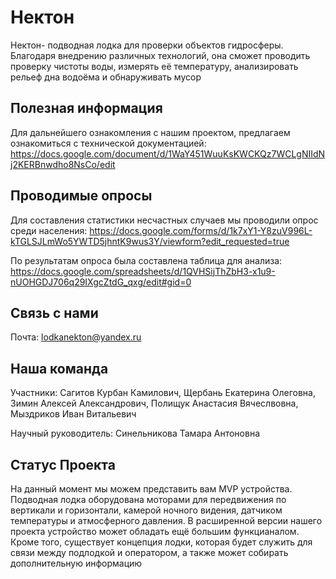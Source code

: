 # Нектон

Нектон- подводная лодка для проверки объектов гидросферы. Благодаря внедрению различных технологий, она сможет проводить проверку чистоты воды, измерять её температуру, анализировать рельеф дна водоёма и обнаруживать мусор

## Полезная информация 

Для дальнейшего ознакомления с нашим проектом, предлагаем ознакомиться с технической документацией:
https://docs.google.com/document/d/1WaY451WuuKsKWCKQz7WCLgNIIdNj2KERBnwdho8NsCo/edit

## Проводимые опросы 

Для составления статистики несчастных случаев мы проводили опрос среди населения:
https://docs.google.com/forms/d/1k7xY1-Y8zuV996L-kTGLSJLmWo5YWTD5jhntK9wus3Y/viewform?edit_requested=true

По результатам опроса была составлена таблица для анализа:
https://docs.google.com/spreadsheets/d/1QVHSijThZbH3-x1u9-nUOHGDJ706q29IXgcZtdG_qxg/edit#gid=0

## Связь с нами

Почта: lodkanekton@yandex.ru

## Наша команда 

Участники: Сагитов Курбан Камилович, Щербань Екатерина Олеговна, Зимин Алексей Александрович, Полищук Анастасия Вячеслвовна, Мыздриков Иван Витальевич

Научный руководитель: Синельникова Тамара Антоновна

## Статус Проекта

На данный момент мы можем представить вам MVP устройства. Подводная лодка оборудована моторами для передвижения по вертикали и горизонтали, камерой ночного видения, датчиком температуры и атмосферного давления. В расширенной версии нашего проекта устройство может обладать ещё большим функцианалом. Кроме того, существует концепция лодки, которая будет служить для связи между подлодкой и оператором, а также может собирать дополнительную информацию
